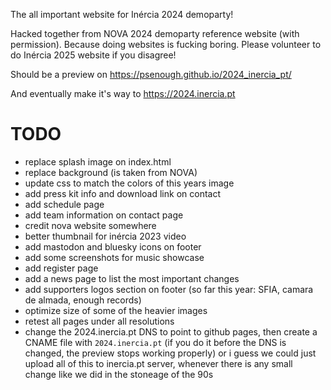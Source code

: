 The all important website for Inércia 2024 demoparty!

Hacked together from NOVA 2024 demoparty reference website (with permission). Because doing websites is fucking boring. Please volunteer to do Inércia 2025 website if you disagree!

Should be a preview on https://psenough.github.io/2024_inercia_pt/

And eventually make it's way to https://2024.inercia.pt

# TODO

- replace splash image on index.html
- replace background (is taken from NOVA)
- update css to match the colors of this years image
- add press kit info and download link on contact
- add schedule page
- add team information on contact page
- credit nova website somewhere
- better thumbnail for inércia 2023 video
- add mastodon and bluesky icons on footer
- add some screenshots for music showcase
- add register page
- add a news page to list the most important changes
- add supporters logos section on footer (so far this year: SFIA, camara de almada, enough records)
- optimize size of some of the heavier images
- retest all pages under all resolutions
- change the 2024.inercia.pt DNS to point to github pages, then create a CNAME file with `2024.inercia.pt` (if you do it before the DNS is changed, the preview stops working properly) or i guess we could just upload all of this to inercia.pt server, whenever there is any small change like we did in the stoneage of the 90s
